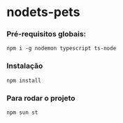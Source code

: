 # nodets-pets

### Pré-requisitos globais:
`npm i -g nodemon typescript ts-node`

### Instalação 
`npm install`

### Para rodar o projeto
`npm sun st`